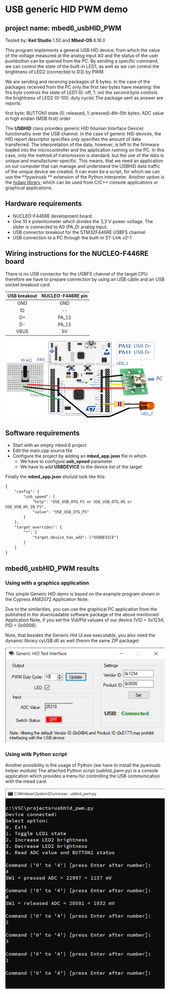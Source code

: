 # USB generic HID PWM demo
## project name: mbed6_usbHID_PWM
Tested by: **Keil Studio** 1.50 and **Mbed-OS** 6.16.0

This program implements a general USB HID device, from which the value of the voltage measured 
at the analog input A0 and the status of the user pushbutton can be queried from the PC. 
By sending a specific command, we can control the state of the built-in LED1, as well as
we can control the brightness of LED2 (connected to D3) by PWM.

We are sending and receiving packages of 8 bytes. 
In the case of the packages received from the PC only the first two bytes have meaning:
the firs byte controls the state of LED1 (0: off, 1: on)
the second byte controls the brightness of LED2 (0-100: duty cycle)
The package sent as answer are reports:

first byte: BUTTON1 state (0: released, 1: pressed) 
4th-5th bytes: ADC value in high endian (MSB first) order

The **USBHID** class provides generic HID (Human Interface Device) functionality over the USB channel. 
In the case of generic HID devices, the HID report descriptor specifies 
only specifies the amount of data transferred. The interpretation of the data, however, is left to the firmware 
loaded into the microcontroller and the application running on the PC. In this case, only the method 
of transmission is standard, but the use of the data is unique and manufacturer-specific.
This means, that we need an application on our computer that can manage and understand the USBHID 
data traffic of the unique device we created. It can even be a script, for which we can use the **pywinusb ** 
extension of the Python interpreter. Another option is the [hidapi library](https://github.com/libusb/hidapi), 
which can be used from C/C++ console applications or graphical applications.




## Hardware requirements
* NUCLEO-F446RE development board
* One 10 k potentiometer which divides the 3,3 V power voltage. The slider is connected to A0 (PA_0) analog input.
* USB connector breakout for the STM32F446RE USBFS channel
* USB connection to a PC through the built-in ST-Link v2-1

## Wiring instructions for the NUCLEO-F446RE board

There is no USB connector for the USBFS channel of the target CPU therefore we have to prepare connection
by using an USB cable and an USB socket breakout card.

| USB breakout  | NUCLEO-F446RE pin   |
|:-------:|:-----: |
|  GND    |GND     | 
|  ID     | --     | 
|  D+     | PA_12  |
|  D-     | PA_11  | 
|  VBUS   | 5V     | 



![](./images/usbhid_pwm_wiring.png)


## Software requirements
* Start with an empty mbed 6 project
* Edit the main.cpp source file
* Configure the project by adding an **mbed_app.json** file in which
    * We have to configure **usb_speed** parameter
    * We have to add **USBDEVICE** to the device list of the target

Finally the **mbed_app.json** sholuld look like this: 

```
{
    "config": {
        "usb_speed": {
            "help": "USE_USB_OTG_FS or USE_USB_OTG_HS or USE_USB_HS_IN_FS",
            "value": "USE_USB_OTG_FS"
        }
    },
    "target_overrides": {
        "*": {
            "target.device_has_add": ["USBDEVICE"]
        }
    }
}
```
## mbed6_usbHID_PWM results

### Using with a graphics application 

This simple Generic HID demo is based on the 
example program shown in the Cypress AN82072 Application Note.

Due to the similarities, you can use the graphical PC application
from the published in the downloadable software package of the above 
mentioned Application Note, if you set the Vid/PId valuaes of our device 
(VID = 0x1234, PID = 0x0006). 

Note, that besides the Generic Hid Ui.exe executable, you also need 
the dynamic library cyUSB.dll as well (freom the same ZIP package)

![](./images/mbed6_usbhid_pwm.png)

### Using witk Python script

Another possibility is the usage of Python (we have to install the pywinusb helper module)
The attached Python script (usbhid_pwm.py) is a console application which provides 
a menu for controlling the USB communication with the mbed card.

![](./images/usbhid_pwm_py.png)